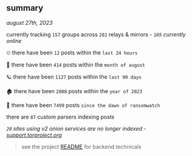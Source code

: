 
## summary
_august 27th, 2023_

currently tracking `157` groups across `281` relays & mirrors - _`105` currently online_

⏲ there have been `12` posts within the `last 24 hours`

🦈 there have been `414` posts within the `month of august`

🪐 there have been `1127` posts within the `last 90 days`

🏚 there have been `2808` posts within the `year of 2023`

🦕 there have been `7499` posts `since the dawn of ransomwatch`

there are `87` custom parsers indexing posts

_`20` sites using v2 onion services are no longer indexed - [support.torproject.org](https://support.torproject.org/onionservices/v2-deprecation/)_

> see the project [README](https://github.com/joshhighet/ransomwatch#ransomwatch--) for backend technicals
